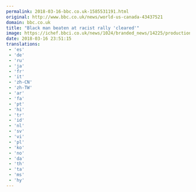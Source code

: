 ```yaml
---
permalink: 2018-03-16-bbc.co.uk-1585531191.html
original: http://www.bbc.co.uk/news/world-us-canada-43437521
domain: bbc.co.uk
title: "Black man beaten at racist rally 'cleared'"
image: https://ichef.bbci.co.uk/news/1024/branded_news/14225/production/_98296428_deandre-harris_police.jpg
date: 2018-03-16 23:51:15
translations: 
 - 'es'
 - 'de'
 - 'ru'
 - 'ja'
 - 'fr'
 - 'it'
 - 'zh-CN'
 - 'zh-TW'
 - 'ar'
 - 'fa'
 - 'pt'
 - 'hi'
 - 'tr'
 - 'id'
 - 'nl'
 - 'sv'
 - 'vi'
 - 'pl'
 - 'ko'
 - 'no'
 - 'da'
 - 'th'
 - 'ta'
 - 'ms'
 - 'hy'
---
```


